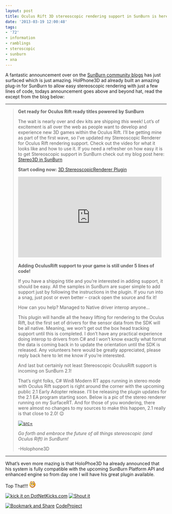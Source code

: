 ```yaml
---
layout: post
title: Oculus Rift 3D stereoscopic rendering support in SunBurn is here!
date: '2013-03-19 12:00:48'
tags:
- '72'
- information
- ramblings
- steroscopic
- sunburn
- xna
---
```


A fantastic announcement over on the [SunBurn community blogs](http://www.synapsegaming.com/blogs/community_blogs/archive/2013/03/18/oculus-rift-3d-stereoscopic-rendering-support-in-sunburn-is-here) has just surfaced which is just amazing.  HolPhone3D ad already built an amazing plug-in for SunBurn to allow easy stereoscopic rendering with just a few lines of code, todays announcement goes above and beyond hat, read the except from the blog below:

* * *

> **Get ready for Oculus Rift ready titles powered by SunBurn**
> 
> The wait is nearly over and dev kits are shipping _this_ week! Lot’s of excitement is all over the web as people want to develop and experience new 3D games within the Oculus Rift. I’ll be getting mine as part of the first wave, so I’ve updated my Stereoscopic Renderer for Oculus Rift rendering support. Check out the video for what it looks like and how to use it. If you need a refresher on how easy it is to get Stereoscopic support in SunBurn check out my blog post here: [Stereo3D in SunBurn](http://www.synapsegaming.com/blogs/community_blogs/archive/2012/05/10/all-new-3d-stereoscopicrenderer-plugin-take-your-sunburn-games-into-the-next-dimension-with-full-stereoscopic-3d-support-in-less-than-5-lines-of-code)
> 
> **Start coding now:** [3D StereoscopicRenderer Plugin](http://www.synapsegaming.com/downloads/resource?guid=46f57a92-57b3-4e34-80e0-418d5cf737f3)
> 
> <object width="448" height="252" classid="clsid:d27cdb6e-ae6d-11cf-96b8-444553540000" codebase="http://download.macromedia.com/pub/shockwave/cabs/flash/swflash.cab#version=6,0,40,0"><param name="src" value="http://www.youtube.com/v/HtGSyxf0huY?hl=en&amp;hd=1">
> <embed width="448" height="252" type="application/x-shockwave-flash" src="http://www.youtube.com/v/HtGSyxf0huY?hl=en&amp;hd=1"></embed></object>
> 
> **Adding OculusRift support to your game is still under 5 lines of code!**
> 
> If you have a shipping title and you’re interested in adding support, it should be easy. All the samples in SunBurn are super simple to add support just by following the instructions in the plugin. If you run into a snag, just post or even better – crack open the source and fix it!
> 
> How can you help? Managed to Native driver interop anyone…
> 
> This plugin will handle all the heavy lifting for rendering to the Oculus Rift, but the first set of drivers for the sensor data from the SDK will be all native. Meaning, we won’t get out the box head tracking support until this is completed. I don’t have any practical experience doing interop to drivers from C# and I won’t know exactly what format the data is coming back in to update the orientation until the SDK is released. Any volunteers here would be greatly appreciated, please reply back here to let me know if you’re interested.
> 
> And last but certainly not least Stereoscopic OculusRift support is incoming on SunBurn 2.1!
> 
> That’s right folks, C# Win8 Modern RT apps running in stereo mode with Oculus Rift support is right around the corner with the upcoming public 2.1 Early Adopter release. I’ll be releasing the plugin updates for the 2.1 EA program starting soon. Below is a pic of the stereo renderer running on my SurfaceRT. And for those of you wondering, there were almost no changes to my sources to make this happen, 2.1 really is that close to 2.0! 😉
> 
> [![ src=]()](http://www.synapsegaming.com/cfs-file.ashx/__key/CommunityServer.Blogs.Components.WeblogFiles/community_5F00_blogs/WP_5F00_20130318_5F00_001.jpg)
> 
> _Go forth and embrace the future of all things stereoscopic (and Oculus Rift) in SunBurn!_
> 
> -Holophone3D

 

* * *

What’s even more mazing is that HoloPhoe3D ha already announced that his system is fully compatible with the upcoming SunBurn Platform API and enhanced engine so from day one I will have his great plugin available.

Top That!!! ![Open-mouthed smile](/Images/wordpress/2013/03/wlEmoticon-openmouthedsmile.png)

[![kick it on DotNetKicks.com](http://www.dotnetkicks.com/Services/Images/KickItImageGenerator.ashx?url=http://darkgenesis.zenithmoon.com/oculus-rift-3d-stereoscopic-rendering-support-in-sunburn-is-here/&bgcolor=6600FF)](http://www.dotnetkicks.com/kick/?url=http://darkgenesis.zenithmoon.com/oculus-rift-3d-stereoscopic-rendering-support-in-sunburn-is-here/) [![Shout it](http://dotnetshoutout.com/image.axd?url=http://darkgenesis.zenithmoon.com/oculus-rift-3d-stereoscopic-rendering-support-in-sunburn-is-here/)](http://dotnetshoutout.com/Submit?url=http://darkgenesis.zenithmoon.com/oculus-rift-3d-stereoscopic-rendering-support-in-sunburn-is-here/)<script type="text/javascript">// <![CDATA[
var dzone_url = 'http://darkgenesis.zenithmoon.com/oculus-rift-3d-stereoscopic-rendering-support-in-sunburn-is-here/';
// ]]></script>  
<script type="text/javascript">// <![CDATA[
var dzone_title = 'Oculus Rift 3D stereoscopic rendering support in SunBurn is here!';
// ]]></script>  
<script type="text/javascript">// <![CDATA[
var dzone_blurb = 'Oculus Rift 3D stereoscopic rendering support in SunBurn is here!';
// ]]></script>  
<script type="text/javascript">// <![CDATA[
var dzone_style = '2';
// ]]></script>  
<script type="text/javascript" src="http://widgets.dzone.com/links/widgets/zoneit.js" language="javascript"></script><script type="text/javascript">// <![CDATA[
var addthis_pub="runxc1";
// ]]></script>[![Bookmark and Share](http://s7.addthis.com/static/btn/lg-share-en.gif)](http://www.addthis.com/bookmark.php?v=20)  <script type="text/javascript" src="http://s7.addthis.com/js/200/addthis_widget.js"></script>[CodeProject](http://www.codeproject.com/script/Articles/BlogFeedList?amid=9502591)

